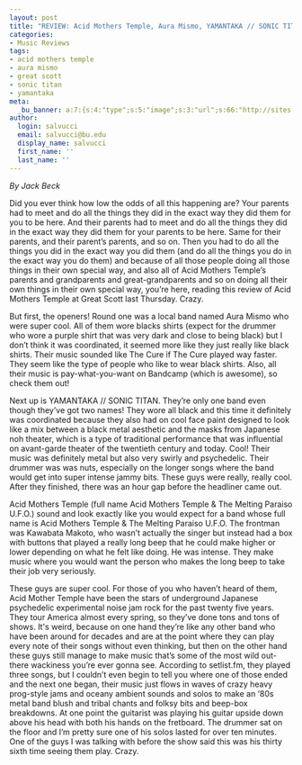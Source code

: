 ```yaml
---
layout: post
title: "REVIEW: Acid Mothers Temple, Aura Mismo, YAMANTAKA // SONIC TITAN @ Great Scott"
categories:
- Music Reviews
tags:
- acid mothers temple
- aura mismo
- great scott
- sonic titan
- yamantaka
meta:
  _bu_banner: a:7:{s:4:"type";s:5:"image";s:3:"url";s:66:"http://sites.bu.edu/wtbu/files/2019/04/AcidMothersTemple-photo2018-e1524258021538.jpg";s:3:"alt";s:0:"";s:7:"post_id";s:4:"4462";s:4:"html";s:0:"";s:8:"position";s:12:"contentWidth";s:7:"caption";s:0:"";}
author:
  login: salvucci
  email: salvucci@bu.edu
  display_name: salvucci
  first_name: ''
  last_name: ''
---
```

_By Jack Beck_

Did you ever think how low the odds of all this happening are? Your parents had to meet and do all the things they did in the exact way they did them for you to be here. And their parents had to meet and do all the things they did in the exact way they did them for your parents to be here. Same for their parents, and their parent’s parents, and so on. Then you had to do all the things you did in the exact way you did them (and do all the things you do in the exact way you do them) and because of all those people doing all those things in their own special way, and also all of Acid Mothers Temple’s parents and grandparents and great-grandparents and so on doing all their own things in their own special way, you’re here, reading this review of Acid Mothers Temple at Great Scott last Thursday. Crazy.

But first, the openers! Round one was a local band named Aura Mismo who were super cool. All of them wore blacks shirts (expect for the drummer who wore a purple shirt that was very dark and close to being black) but I don’t think it was coordinated, it seemed more like they just really like black shirts. Their music sounded like The Cure if The Cure played way faster. They seem like the type of people who like to wear black shirts. Also, all their music is pay-what-you-want on Bandcamp (which is awesome), so check them out!

Next up is YAMANTAKA // SONIC TITAN. They’re only one band even though they’ve got two names! They wore all black and this time it definitely was coordinated because they also had on cool face paint designed to look like a mix between a black metal aesthetic and the masks from Japanese noh theater, which is a type of traditional performance that was influential on avant-garde theater of the twentieth century and today. Cool! Their music was definitely metal but also very swirly and psychedelic. Their drummer was was nuts, especially on the longer songs where the band would get into super intense jammy bits. These guys were really, really cool. After they finished, there was an hour gap before the headliner came out.

Acid Mothers Temple (full name Acid Mothers Temple & The Melting Paraiso U.F.O.) sound and look exactly like you would expect for a band whose full name is Acid Mothers Temple & The Melting Paraiso U.F.O. The frontman was Kawabata Makoto, who wasn’t actually the singer but instead had a box with buttons that played a really long beep that he could make higher or lower depending on what he felt like doing. He was intense. They make music where you would want the person who makes the long beep to take their job very seriously.

These guys are super cool. For those of you who haven’t heard of them, Acid Mother Temple have been the stars of underground Japanese psychedelic experimental noise jam rock for the past twenty five years. They tour America almost every spring, so they’ve done tons and tons of shows. It's weird, because on one hand they’re like any other band who have been around for decades and are at the point where they can play every note of their songs without even thinking, but then on the other hand these guys still manage to make music that’s some of the most wild out-there wackiness you’re ever gonna see. According to setlist.fm, they played three songs, but I couldn’t even begin to tell you where one of those ended and the next one began, their music just flows in waves of crazy heavy prog-style jams and oceany ambient sounds and solos to make an ‘80s metal band blush and tribal chants and folksy bits and beep-box breakdowns. At one point the guitarist was playing his guitar upside down above his head with both his hands on the fretboard. The drummer sat on the floor and I’m pretty sure one of his solos lasted for over ten minutes. One of the guys I was talking with before the show said this was his thirty sixth time seeing them play. Crazy.